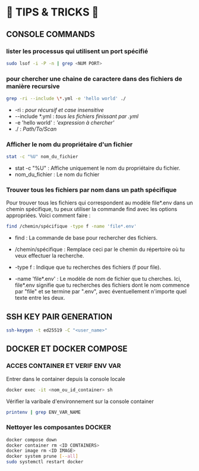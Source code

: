 # :toolbox: **TIPS & TRICKS** :toolbox:

## CONSOLE COMMANDS

### lister les processus qui utilisent un port spécifié

```bash
sudo lsof -i -P -n | grep <NUM PORT>
```

### pour chercher une chaine de caractere dans des fichiers de manière recursive

```bash
grep -ri --include \*.yml -e 'hello world' ./
```

- -ri : _pour récursif et case insensitive_
- --include \*.yml : _tous les fichiers finissant par .yml_
- -e 'hello world' : _'expression à chercher'_
- ./ : _Path/To/Scan_

### Afficher le nom du propriétaire d'un fichier

```bash
stat -c "%U" nom_du_fichier
```

- stat -c "%U" : Affiche uniquement le nom du propriétaire du fichier.
- nom_du_fichier : Le nom du fichier

### Trouver tous les fichiers par nom dans un path spécifique

Pour trouver tous les fichiers qui correspondent au modèle file*.env dans un chemin spécifique, tu peux utiliser la commande find avec les options appropriées. Voici comment faire :

```bash
find /chemin/spécifique -type f -name 'file*.env'
```

- find : La commande de base pour rechercher des fichiers.

- /chemin/spécifique : Remplace ceci par le chemin du répertoire où tu veux effectuer la recherche.

- -type f : Indique que tu recherches des fichiers (f pour file).

- -name 'file*.env' : Le modèle de nom de fichier que tu cherches. Ici, file*.env signifie que tu recherches des fichiers dont le nom commence par "file" et se termine par ".env", avec éventuellement n'importe quel texte entre les deux.

## SSH KEY PAIR GENERATION

```bash
ssh-keygen -t ed25519 -C "<user_name>"
```

## DOCKER ET DOCKER COMPOSE

### ACCES CONTAINER ET VERIF ENV VAR

Entrer dans le container depuis la console locale

```bash
docker exec -it <nom_ou_id_container> sh
```

Vérifier la varibale d'environnement sur la console container

```bash
printenv | grep ENV_VAR_NAME
```

### Nettoyer les composantes DOCKER

```bash
docker compose down
docker container rm <ID CONTAINERS>
docker image rm <ID IMAGE>
docker system prune [--all]
sudo systemctl restart docker
```
